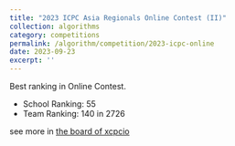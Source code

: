 ```yaml
---
title: "2023 ICPC Asia Regionals Online Contest (II)"
collection: algorithms
category: competitions
permalink: /algorithm/competition/2023-icpc-online
date: 2023-09-23
excerpt: ''
---
```


Best ranking in Online Contest.

- School Ranking: 55
- Team Ranking: 140 in 2726

see more in [the board of xcpcio](https://board.xcpcio.com/icpc/48th/online-qualification-2)
